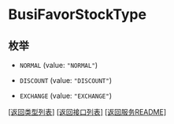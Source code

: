 # BusiFavorStockType

## 枚举


* `NORMAL` (value: `"NORMAL"`)

* `DISCOUNT` (value: `"DISCOUNT"`)

* `EXCHANGE` (value: `"EXCHANGE"`)


[\[返回类型列表\]](README.md#类型列表)
[\[返回接口列表\]](README.md#接口列表)
[\[返回服务README\]](README.md)


